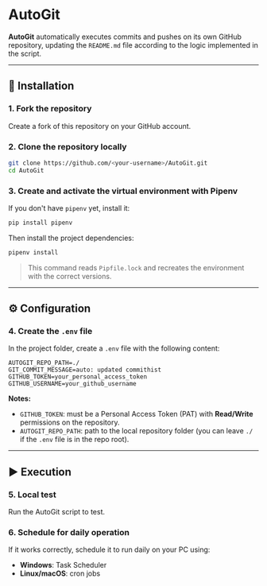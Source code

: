 # AutoGit

**AutoGit** automatically executes commits and pushes on its own GitHub repository, updating the `README.md` file according to the logic implemented in the script.

---

## 🚀 Installation

### 1. Fork the repository
Create a fork of this repository on your GitHub account.

### 2. Clone the repository locally
```bash
git clone https://github.com/<your-username>/AutoGit.git
cd AutoGit
```

### 3. Create and activate the virtual environment with Pipenv
If you don't have `pipenv` yet, install it:
```bash
pip install pipenv
```
Then install the project dependencies:
```bash
pipenv install
```
> This command reads `Pipfile.lock` and recreates the environment with the correct versions.

---

## ⚙️ Configuration

### 4. Create the `.env` file
In the project folder, create a `.env` file with the following content:

```env
AUTOGIT_REPO_PATH=./
GIT_COMMIT_MESSAGE=auto: updated commithist
GITHUB_TOKEN=your_personal_access_token
GITHUB_USERNAME=your_github_username
```

**Notes:**
- `GITHUB_TOKEN`: must be a Personal Access Token (PAT) with **Read/Write** permissions on the repository.
- `AUTOGIT_REPO_PATH`: path to the local repository folder (you can leave `./` if the `.env` file is in the repo root).

---

## ▶️ Execution

### 5. Local test
Run the AutoGit script to test.

### 6. Schedule for daily operation
If it works correctly, schedule it to run daily on your PC using:
- **Windows**: Task Scheduler
- **Linux/macOS**: cron jobs
